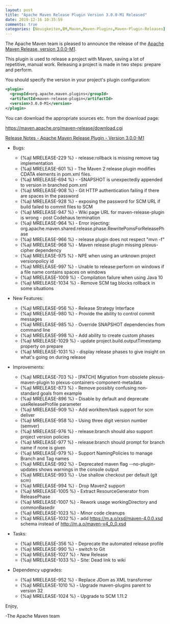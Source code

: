 ```yaml
---
layout: post
title: "Apache Maven Release Plugin Version 3.0.0-M1 Released"
date: 2019-12-16 10:35:59
comments: true
categories: [Neuigkeiten,BM,Maven,Maven-Plugins,Maven-Plugin-Releases]
---
```

The Apache Maven team is pleased to announce the release of the 
[Apache Maven Release, version 3.0.0-M1](https://maven.apache.org/maven-release/).

This plugin is used to release a project with Maven, saving a lot of
repetitive, manual work. Releasing a project is made in two steps: prepare and
perform.

You should specify the version in your project's plugin configuration:

``` xml
<plugin>
  <groupId>org.apache.maven.plugins</groupId>
  <artifactId>maven-release-plugin</artifactId>
  <version>3.0.0-M1</version>
</plugin>
```

You can download the appropriate sources etc. from the download page:

https://maven.apache.org/maven-release/download.cgi

<!-- more -->

[Release Notes - Apache Maven Release Plugin - Version 3.0.0-M1](https://issues.apache.org/jira/secure/ReleaseNote.jspa?projectId=12317824&version=12331214)

* Bugs:

  * {%ajl MRELEASE-229 %} - release:rollback is missing remove tag implementation
  * {%ajl MRELEASE-601 %} - The Maven 2 release plugin modifies CDATA elements in pom.xml files.
  * {%ajl MRELEASE-694 %} - -SNAPSHOT is unexpectedly appended to version in branched pom.xml
  * {%ajl MRELEASE-908 %} - Git HTTP authentication failing if there are spaces in the password
  * {%ajl MRELEASE-928 %} - exposing the password for SCM URL if build failed to commit files to SCM
  * {%ajl MRELEASE-947 %} - Wiki page URL for maven-release-plugin is wrong - post Codehaus termination
  * {%ajl MRELEASE-964 %} - Error injecting: org.apache.maven.shared.release.phase.RewritePomsForReleasePhase
  * {%ajl MRELEASE-966 %} - release plugin does not respect "mvn -f"
  * {%ajl MRELEASE-968 %} - Maven release plugin missing plexus-cipher dependency
  * {%ajl MRELEASE-975 %} - NPE when using an unknown project versionpolicy id
  * {%ajl MRELEASE-997 %} - Unable to release:perform on windows if a file name contains spaces on windows
  * {%ajl MRELEASE-1009 %} - Compilation failure when using Java 10
  * {%ajl MRELEASE-1034 %} - Remove SCM tag blocks rollback in some situations

* New Features:

  * {%ajl MRELEASE-956 %} - Release Strategy Interface
  * {%ajl MRELEASE-980 %} - Provide the ability to control commit messages
  * {%ajl MRELEASE-985 %} - Override SNAPSHOT dependencies from command line
  * {%ajl MRELEASE-998 %} - Add ability to create custom phases
  * {%ajl MRELEASE-1029 %} - update project.build.outputTimestamp property on prepare
  * {%ajl MRELEASE-1031 %} - display release phases to give insight on what's going on during release

* Improvements:

  * {%ajl MRELEASE-703 %} - [PATCH] Migration from obsolete plexus-maven-plugin to plexus-containers-component-metadata
  * {%ajl MRELEASE-873 %} - Remove possibly confusing non-standard goals from example
  * {%ajl MRELEASE-896 %} - Disable by default and deprecate useReleaseProfile parameter
  * {%ajl MRELEASE-909 %} - Add workItem/task support for scm deliver
  * {%ajl MRELEASE-958 %} - Using three digit version number (semver)
  * {%ajl MRELEASE-976 %} - release:branch should also support project version policies
  * {%ajl MRELEASE-977 %} - release:branch should prompt for branch name if none is given
  * {%ajl MRELEASE-979 %} - Support NamingPolicies to manage Branch and Tag names
  * {%ajl MRELEASE-992 %} - Deprecated maven flag --no-plugin-updates shows warnings in the console output
  * {%ajl MRELEASE-993 %} - Use shallow checkout per default (git scm)
  * {%ajl MRELEASE-994 %} - Drop Maven2 support
  * {%ajl MRELEASE-1005 %} - Extract ResourceGenerator from ReleasePhase
  * {%ajl MRELEASE-1007 %} - Rework usage workingDirectory and commonBasedir
  * {%ajl MRELEASE-1023 %} - Minor code cleanups
  * {%ajl MRELEASE-1032 %} - add https://m.a.o/xsd/maven-4.0.0.xsd schema instead of http://m.a.o/maven-v4_0_0.xsd

* Tasks:

  * {%ajl MRELEASE-356 %} - Deprecate the automated release profile
  * {%ajl MRELEASE-990 %} - switch to Git
  * {%ajl MRELEASE-1027 %} - New Release
  * {%ajl MRELEASE-1033 %} - Site: Dead link to wiki

* Dependency upgrades:

  * {%ajl MRELEASE-952 %} - Replace JDom as XML transformer
  * {%ajl MRELEASE-1010 %} - Upgrade maven-plugins parent to version 32
  * {%ajl MRELEASE-1024 %} - Upgrade to SCM 1.11.2
 
Enjoy,
 
-The Apache Maven team
